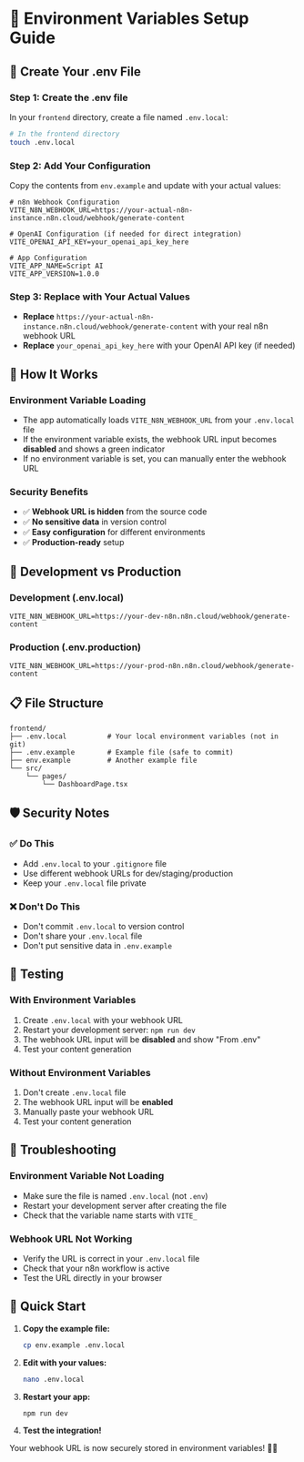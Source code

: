 # 🔐 Environment Variables Setup Guide

## 📁 Create Your .env File

### Step 1: Create the .env file
In your `frontend` directory, create a file named `.env.local`:

```bash
# In the frontend directory
touch .env.local
```

### Step 2: Add Your Configuration
Copy the contents from `env.example` and update with your actual values:

```env
# n8n Webhook Configuration
VITE_N8N_WEBHOOK_URL=https://your-actual-n8n-instance.n8n.cloud/webhook/generate-content

# OpenAI Configuration (if needed for direct integration)
VITE_OPENAI_API_KEY=your_openai_api_key_here

# App Configuration
VITE_APP_NAME=Script AI
VITE_APP_VERSION=1.0.0
```

### Step 3: Replace with Your Actual Values
- **Replace** `https://your-actual-n8n-instance.n8n.cloud/webhook/generate-content` with your real n8n webhook URL
- **Replace** `your_openai_api_key_here` with your OpenAI API key (if needed)

## 🚀 How It Works

### Environment Variable Loading
- The app automatically loads `VITE_N8N_WEBHOOK_URL` from your `.env.local` file
- If the environment variable exists, the webhook URL input becomes **disabled** and shows a green indicator
- If no environment variable is set, you can manually enter the webhook URL

### Security Benefits
- ✅ **Webhook URL is hidden** from the source code
- ✅ **No sensitive data** in version control
- ✅ **Easy configuration** for different environments
- ✅ **Production-ready** setup

## 🔄 Development vs Production

### Development (.env.local)
```env
VITE_N8N_WEBHOOK_URL=https://your-dev-n8n.n8n.cloud/webhook/generate-content
```

### Production (.env.production)
```env
VITE_N8N_WEBHOOK_URL=https://your-prod-n8n.n8n.cloud/webhook/generate-content
```

## 📋 File Structure
```
frontend/
├── .env.local          # Your local environment variables (not in git)
├── .env.example        # Example file (safe to commit)
├── env.example         # Another example file
└── src/
    └── pages/
        └── DashboardPage.tsx
```

## 🛡️ Security Notes

### ✅ Do This
- Add `.env.local` to your `.gitignore` file
- Use different webhook URLs for dev/staging/production
- Keep your `.env.local` file private

### ❌ Don't Do This
- Don't commit `.env.local` to version control
- Don't share your `.env.local` file
- Don't put sensitive data in `.env.example`

## 🧪 Testing

### With Environment Variables
1. Create `.env.local` with your webhook URL
2. Restart your development server: `npm run dev`
3. The webhook URL input will be **disabled** and show "From .env"
4. Test your content generation

### Without Environment Variables
1. Don't create `.env.local` file
2. The webhook URL input will be **enabled**
3. Manually paste your webhook URL
4. Test your content generation

## 🔧 Troubleshooting

### Environment Variable Not Loading
- Make sure the file is named `.env.local` (not `.env`)
- Restart your development server after creating the file
- Check that the variable name starts with `VITE_`

### Webhook URL Not Working
- Verify the URL is correct in your `.env.local` file
- Check that your n8n workflow is active
- Test the URL directly in your browser

## 🎯 Quick Start

1. **Copy the example file:**
   ```bash
   cp env.example .env.local
   ```

2. **Edit with your values:**
   ```bash
   nano .env.local
   ```

3. **Restart your app:**
   ```bash
   npm run dev
   ```

4. **Test the integration!**

Your webhook URL is now securely stored in environment variables! 🔐✨
